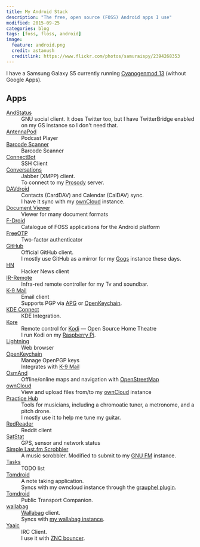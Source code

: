 ```yaml
---
title: My Android Stack
description: "The free, open source (FOSS) Android apps I use"
modified: 2015-09-25
categories: blog
tags: [foss, floss, android]
image:
  feature: android.png
  credit: astanush
  creditlink: https://www.flickr.com/photos/samuraispy/2394268353
---
```


<div class="p-summary">
<p>I have a Samsung Galaxy S5 currently running <a href="http://www.cyanogenmod.org/">Cyanogenmod 13</a> (without Google Apps).</p>
</div>
<!-- more -->

<h2>Apps</h2>

<dl>
  <dt><a href="https://f-droid.org/repository/browse/?fdfilter=andstatus&fdid=org.andstatus.app">AndStatus</a></dt>
  <dd>GNU social client. It does Twitter too, but I have TwitterBridge enabled on my GS instance so I don't need that.</dd>

  <dt><a href="https://f-droid.org/repository/browse/?fdfilter=antennapod&fdid=de.danoeh.antennapod">AntennaPod</a></dt>
  <dd>
    Podcast Player
  </dd>

  <dt><a href="https://f-droid.org/repository/browse/?fdfilter=barcode&fdid=com.google.zxing.client.android">Barcode Scanner</a></dt>
  <dd>Barcode Scanner</dd>

  <dt><a href="https://f-droid.org/repository/browse/?fdfilter=connectbot&fdid=org.connectbot">ConnectBot</a></dt>
  <dd>SSH Client</dd>

  <dt><a href="https://f-droid.org/repository/browse/?fdfilter=conversations&fdid=eu.siacs.conversations">Conversations</a></dt>
  <dd>
    Jabber (XMPP) client.<br />
    To connect to my <a href="https://prosody.im/">Prosody</a> server.
  </dd>

  <dt><a href="https://f-droid.org/repository/browse/?fdfilter=davdroid&fdid=at.bitfire.davdroid">DAVdroid</a></dt>
  <dd>
    Contacts (CardDAV) and Calendar (CalDAV) sync.<br />
    I have it sync with my <a href="http://owncloud.org/">ownCloud</a> instance.
  </dd>

  <dt><a href="https://f-droid.org/repository/browse/?fdfilter=document%20viewer&fdid=org.sufficientlysecure.viewer">Document Viewer</a></dt>
  <dd>Viewer for many document formats</dd>

  <dt><a href="https://f-droid.org/">F-Droid</a></dt>
  <dd>Catalogue of FOSS applications for the Android platform</dd>

  <dt><a href="https://f-droid.org/repository/browse/?fdfilter=freeotp&fdid=org.fedorahosted.freeotp">FreeOTP</a></dt>
  <dd>Two-factor authenticator</dd>

  <dt><a href="https://f-droid.org/repository/browse/?fdfilter=github&fdid=com.github.mobile">GitHub</a></dt>
  <dd>
    Official GitHub client.<br />
    I mostly use GitHub as a mirror for my <a href="http://gogs.io/">Gogs</a> instance these days.
  </dd>

  <dt><a href="https://f-droid.org/repository/browse/?fdfilter=hn&fdid=com.manuelmaly.hn">HN</a></dt>
  <dd>Hacker News client</dd>

  <dt><a href="https://github.com/j4velin/IR-Remote">IR-Remote</a></dt>
  <dd>Infra-red remote controller for my Tv and soundbar.</dd>

  <dt><a href="https://f-droid.org/repository/browse/?fdfilter=k9&fdid=com.fsck.k9">K-9 Mail</a></dt>
  <dd>
    Email client<br />
    Supports PGP via <a href="https://github.com/thialfihar/apg">APG</a> or <a href="http://sufficientlysecure.org/index.php/openpgp-keychain/">OpenKeychain</a>.
  </dd>

  <dt><a href="https://f-droid.org/repository/browse/?fdfilter=kde+connect&fdid=org.kde.kdeconnect_tp">KDE Connect</a></dt>
  <dd>
    KDE Integration.
  </dd>

  <dt><a href="https://f-droid.org/repository/browse/?fdfilter=kore&fdid=org.xbmc.kore">Kore</a></dt>
  <dd>
    Remote control for <a href="http://kodi.tv">Kodi</a>&nbsp;&mdash;&nbsp;Open Source Home Theatre<br />
    I run Kodi on my <a href="https://www.raspberrypi.org">Raspberry Pi</a>.
  </dd>

  <dt><a href="https://f-droid.org/repository/browse/?fdfilter=lightning&fdid=acr.browser.lightning">Lightning</a></dt>
  <dd>Web browser</dd>

  <dt><a href="https://f-droid.org/repository/browse/?fdfilter=openkeychain&fdid=org.sufficientlysecure.keychain">OpenKeychain</a></dt>
  <dd>
    Manage OpenPGP keys<br />
    Integrates with <a href="https://f-droid.org/repository/browse/?fdfilter=k9&fdid=com.fsck.k9">K-9 Mail</a>
  </dd>

  <dt><a href="https://f-droid.org/repository/browse/?fdfilter=osmand&fdid=net.osmand.plus">OsmAnd</a></dt>
  <dd>Offline/online maps and navigation with <a href="http://www.openstreetmap.org">OpenStreetMap</a></dd>

  <dt><a href="https://f-droid.org/repository/browse/?fdfilter=owncloud&fdid=com.owncloud.android">ownCloud</a></dt>
  <dd>View and upload files from/to my <a href="http://owncloud.org/">ownCloud</a> instance</dd>

  <dt><a href="https://f-droid.org/repository/browse/?fdfilter=practice%20hub&fdid=com.proch.practicehub">Practice Hub</a></dt>
  <dd>
    Tools for musicians, including a chromoatic tuner, a metronome, and a pitch drone.<br />
    I mostly use it to help me tune my guitar.
  </dd>

  <dt><a href="https://f-droid.org/repository/browse/?fdfilter=redreader&fdid=org.quantumbadger.redreader">RedReader</a></dt>
  <dd>Reddit client</dd>

  <dt><a href="https://f-droid.org/repository/browse/?fdfilter=satstat&fdid=com.vonglasow.michael.satstat">SatStat</a></dt>
  <dd>GPS, sensor and network status</dd>

  <dt><a href="https://f-droid.org/repository/browse/?fdfilter=scrobbler&fdid=com.adam.aslfms">Simple Last.fm Scrobbler</a></dt>
  <dd>A music scrobbler. Modified to submit to my <a href="https://gnu.io/fm/">GNU FM</a> instance.</dd>

  <dt><a href="https://f-droid.org/repository/browse/?fdfilter=tasks&fdid=org.tasks">Tasks</a></dt>
  <dd>TODO list</dd>

  <dt><a href="https://f-droid.org/repository/browse/?fdfilter=tomdroid&fdid=org.tomdroid">Tomdroid</a></dt>
  <dd>
    A note taking application.<br />
    Syncs with my owncloud instance through the <a href="http://cweiske.de/grauphel.htm">grauphel plugin</a>.
  </dd>

  <dt><a href="https://f-droid.org/repository/browse/?fdfilter=transportr&fdid=de.grobox.liberario">Tomdroid</a></dt>
  <dd>
    Public Transport Companion.
  </dd>

  <dt><a href="https://f-droid.org/repository/browse/?fdfilter=wallabag&fdid=fr.gaulupeau.apps.InThePoche">wallabag</a></dt>
  <dd>
    <a href="https://wallabag.org/">Wallabag</a> client.<br />
    Syncs with <a href="https://later.chromic.org">my wallabag instance</a>.
  </dd>

  <dt><a href="https://f-droid.org/repository/browse/?fdfilter=yaaic&fdid=org.yaaic">Yaaic</a></dt>
  <dd>
    IRC Client.<br />
    I use it with <a href="https://en.wikipedia.org/wiki/ZNC">ZNC bouncer</a>.
  </dd>
</dl>
